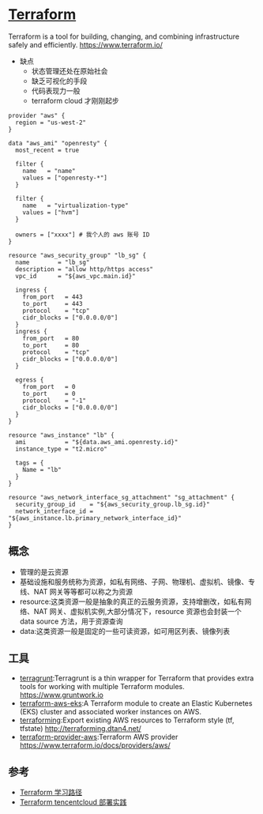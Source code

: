 # [Terraform](https://github.com/hashicorp/terraform)

Terraform is a tool for building, changing, and combining infrastructure safely and efficiently. <https://www.terraform.io/>

* 缺点
  - 状态管理还处在原始社会
  - 缺乏可视化的手段
  - 代码表现力一般
  - terraform cloud 才刚刚起步

```
provider "aws" {
  region = "us-west-2"
}

data "aws_ami" "openresty" {
  most_recent = true

  filter {
    name   = "name"
    values = ["openresty-*"]
  }

  filter {
    name   = "virtualization-type"
    values = ["hvm"]
  }

  owners = ["xxxx"] # 我个人的 aws 账号 ID
}

resource "aws_security_group" "lb_sg" {
  name        = "lb_sg"
  description = "allow http/https access"
  vpc_id      = "${aws_vpc.main.id}"

  ingress {
    from_port   = 443
    to_port     = 443
    protocol    = "tcp"
    cidr_blocks = ["0.0.0.0/0"]
  }
  ingress {
    from_port   = 80
    to_port     = 80
    protocol    = "tcp"
    cidr_blocks = ["0.0.0.0/0"]
  }

  egress {
    from_port   = 0
    to_port     = 0
    protocol    = "-1"
    cidr_blocks = ["0.0.0.0/0"]
  }
}

resource "aws_instance" "lb" {
  ami           = "${data.aws_ami.openresty.id}"
  instance_type = "t2.micro"

  tags = {
    Name = "lb"
  }
}

resource "aws_network_interface_sg_attachment" "sg_attachment" {
  security_group_id    = "${aws_security_group.lb_sg.id}"
  network_interface_id = "${aws_instance.lb.primary_network_interface_id}"
}
```

## 概念

* 管理的是云资源
* 基础设施和服务统称为资源，如私有网络、子网、物理机、虚拟机、镜像、专线、NAT 网关等等都可以称之为资源
* resource:这类资源一般是抽象的真正的云服务资源，支持增删改，如私有网络、NAT 网关、虚拟机实例,大部分情况下，resource 资源也会封装一个 data source 方法，用于资源查询
* data:这类资源一般是固定的一些可读资源，如可用区列表、镜像列表

## 工具

* [terragrunt](https://github.com/gruntwork-io/terragrunt):Terragrunt is a thin wrapper for Terraform that provides extra tools for working with multiple Terraform modules. <https://www.gruntwork.io>
* [terraform-aws-eks](https://github.com/terraform-aws-modules/terraform-aws-eks):A Terraform module to create an Elastic Kubernetes (EKS) cluster and associated worker instances on AWS.
* [terraforming](https://github.com/dtan4/terraforming):Export existing AWS resources to Terraform style (tf, tfstate) <http://terraforming.dtan4.net/>
* [terraform-provider-aws](https://github.com/terraform-providers/terraform-provider-aws):Terraform AWS provider <https://www.terraform.io/docs/providers/aws/>

## 参考

* [Terraform 学习路径](https://wsgzao.github.io/post/terraform/)
* [Terraform tencentcloud 部署实践](https://wsgzao.github.io/post/terraform-tencentcloud/)
